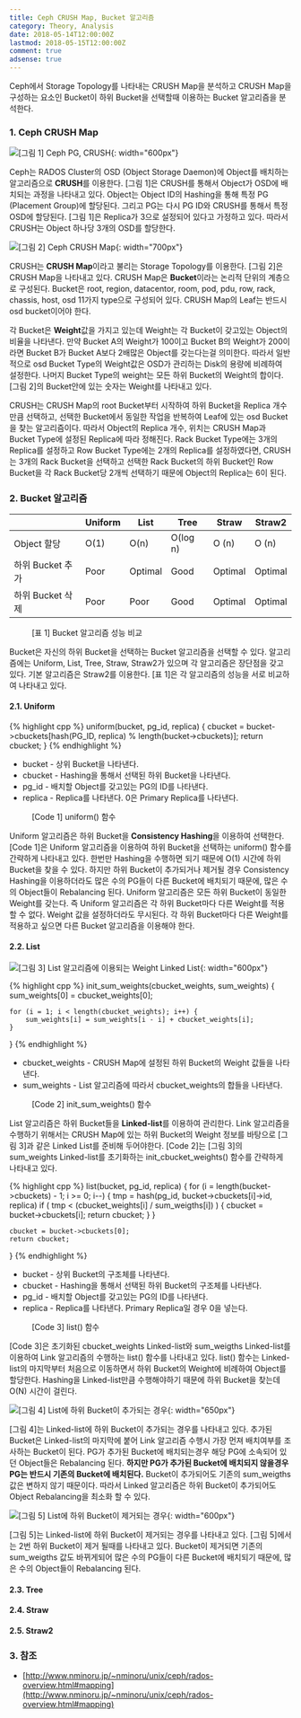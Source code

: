```yaml
---
title: Ceph CRUSH Map, Bucket 알고리즘
category: Theory, Analysis
date: 2018-05-14T12:00:00Z
lastmod: 2018-05-15T12:00:00Z
comment: true
adsense: true
---
```


Ceph에서 Storage Topology를 나타내는 CRUSH Map을 분석하고 CRUSH Map을 구성하는 요소인 Bucket이 하위 Bucket을 선택할때 이용하는 Bucket 알고리즘을 분석한다.

### 1. Ceph CRUSH Map

![[그림 1] Ceph PG, CRUSH]({{site.baseurl}}/images/theory_analysis/Ceph_CRUSH_Map_Bucket_Type/Ceph_PG_CRUSH.PNG){: width="600px"}

Ceph는 RADOS Cluster의 OSD (Object Storage Daemon)에 Object를 배치하는 알고리즘으로 **CRUSH**를 이용한다. [그림 1]은 CRUSH를 통해서 Object가 OSD에 배치되는 과정을 나타내고 있다. Object는 Object ID의 Hashing을 통해 특정 PG (Placement Group)에 할당된다. 그리고 PG는 다시 PG ID와 CRUSH를 통해서 특정 OSD에 할당된다. [그림 1]은 Replica가 3으로 설정되어 있다고 가정하고 있다. 따라서 CRUSH는 Object 하나당 3개의 OSD를 할당한다.

![[그림 2] Ceph CRUSH Map]({{site.baseurl}}/images/theory_analysis/Ceph_CRUSH_Map_Bucket_Type/Ceph_CRUSH_Map.PNG){: width="700px"}

CRUSH는 **CRUSH Map**이라고 불리는 Storage Topology를 이용한다. [그림 2]은 CRUSH Map을 나타내고 있다. CRUSH Map은 **Bucket**이라는 논리적 단위의 계층으로 구성된다. Bucket은 root, region, datacentor, room, pod, pdu, row, rack, chassis, host, osd 11가지 type으로 구성되어 있다. CRUSH Map의 Leaf는 반드시 osd bucket이어야 한다.

각 Bucket은 **Weight**값을 가지고 있는데 Weight는 각 Bucket이 갖고있는 Object의 비율을 나타낸다. 만약 Bucket A의 Weight가 100이고 Bucket B의 Weight가 200이라면 Bucket B가 Bucket A보다 2배많은 Object를 갖는다는걸 의미한다. 따라서 일반적으로 osd Bucket Type의 Weight값은 OSD가 관리하는 Disk의 용량에 비례하여 설정한다. 나머지 Bucket Type의 weight는 모든 하위 Bucket의 Weight의 합이다. [그림 2]의 Bucket안에 있는 숫자는 Weight를 나타내고 있다.

CRUSH는 CRUSH Map의 root Bucket부터 시작하여 하위 Bucket을 Replica 개수 만큼 선택하고, 선택한 Bucket에서 동일한 작업을 반복하여 Leaf에 있는 osd Bucket을 찾는 알고리즘이다. 따라서 Object의 Replica 개수, 위치는 CRUSH Map과 Bucket Type에 설정된 Replica에 따라 정해진다. Rack Bucket Type에는 3개의 Replica를 설정하고 Row Bucket Type에는 2개의 Replica를 설정하였다면, CRUSH는 3개의 Rack Bucket을 선택하고 선택한 Rack Bucket의 하위 Bucket인 Row Bucket을 각 Rack Bucket당 2개씩 선택하기 때문에 Object의 Replica는 6이 된다.

### 2. Bucket 알고리즘

| | Uniform | List | Tree | Straw | Straw2 |
|----|----|----|----|----|----|
| Object 할당 | O(1) | O(n) | O(log n) | O (n) | O (n) |
| 하위 Bucket 추가 | Poor | Optimal | Good | Optimal | Optimal |
| 하위 Bucket 삭제 | Poor | Poor | Good | Optimal | Optimal |

<figure>
<figcaption class="caption">[표 1] Bucket 알고리즘 성능 비교</figcaption>
</figure>

Bucket은 자신의 하위 Bucket을 선택하는 Bucket 알고리즘을 선택할 수 있다. 알고리즘에는 Uniform, List, Tree, Straw, Straw2가 있으며 각 알고리즘은 장단점을 갖고 있다. 기본 알고리즘은 Straw2를 이용한다. [표 1]은 각 알고리즘의 성능을 서로 비교하여 나타내고 있다.

#### 2.1. Uniform

{% highlight cpp %}
uniform(bucket, pg_id, replica) {
    cbucket = bucket->cbuckets[hash(PG_ID, replica) % length(bucket->cbuckets)];
    return cbucket;
}
{% endhighlight %}
* bucket - 상위 Bucket을 나타낸다.
* cbucket - Hashing을 통해서 선택된 하위 Bucket을 나타낸다.
* pg_id - 배치할 Object를 갖고있는 PG의 ID를 나타낸다.
* replica - Replica를 나타낸다. 0은 Primary Replica를 나타낸다.
<figure>
<figcaption class="caption">[Code 1] uniform() 함수</figcaption>
</figure>

Uniform 알고리즘은 하위 Bucket을 **Consistency Hashing**을 이용하여 선택한다. [Code 1]은 Uniform 알고리즘을 이용하여 하위 Bucket을 선택하는 uniform() 함수를 간략하게 나타내고 있다. 한번만 Hashing을 수행하면 되기 때문에 O(1) 시간에 하위 Bucket을 찾을 수 있다. 하지만 하위 Bucket이 추가되거나 제거될 경우 Consistency Hashing을 이용하더라도 많은 수의 PG들이 다른 Bucket에 배치되기 때문에, 많은 수의 Object들이 Rebalancing 된다. Uniform 알고리즘은 모든 하위 Bucket이 동일한 Weight를 갖는다. 즉 Uniform 알고리즘은 각 하위 Bucket마다 다른 Weight를 적용할 수 없다. Weight 값을 설정하더라도 무시된다. 각 하위 Bucket마다 다른 Weight를 적용하고 싶으면 다른 Bucket 알고리즘을 이용해야 한다.

#### 2.2. List

![[그림 3] List 알고리즘에 이용되는 Weight Linked List]({{site.baseurl}}/images/theory_analysis/Ceph_CRUSH_Map_Bucket_Type/CRUSH_List_Bucket.PNG){: width="600px"}

{% highlight cpp %}
init_sum_weights(cbucket_weights, sum_weights) {
    sum_weights[0] = cbucket_weights[0];

    for (i = 1; i < length(cbucket_weights); i++) {
        sum_weights[i] = sum_weights[i - i] + cbucket_weights[i];
    }
}
{% endhighlight %}
* cbucket_weights - CRUSH Map에 설정된 하위 Bucket의 Weight 값들을 나타낸다.
* sum_weights - List 알고리즘에 따라서 cbucket_weights의 합들을 나타낸다.
<figure>
<figcaption class="caption">[Code 2] init_sum_weights() 함수</figcaption>
</figure>

List 알고리즘은 하위 Bucket들을 **Linked-list**를 이용하여 관리한다. Link 알고리즘을 수행하기 위해서는 CRUSH Map에 있는 하위 Bucket의 Weight 정보를 바탕으로 [그림 3]과 같은 Linked List를 준비해 두어야한다. [Code 2]는 [그림 3]의 sum_weights Linked-list를 초기화하는 init_cbucket_weights() 함수를 간략하게 나타내고 있다.

{% highlight cpp %}
list(bucket, pg_id, replica) {
    for (i = length(bucket->cbuckets) - 1; i >= 0; i--) {
        tmp = hash(pg_id, bucket->cbuckets[i]->id, replica)
        if ( tmp < (cbucket_weights[i] / sum_weigths[i]) ) {
            cbucket = bucket->cbuckets[i];
            return cbucket;
        }
    }

    cbucket = bucket->cbuckets[0];
    return cbucket;
}
{% endhighlight %}
* bucket - 상위 Bucket의 구조체를 나타낸다.
* cbucket - Hashing을 통해서 선택된 하위 Bucket의 구조체를 나타낸다.
* pg_id - 배치할 Object를 갖고있는 PG의 ID를 나타낸다.
* replica - Replica를 나타낸다. Primary Replica일 경우 0을 넣는다.
<figure>
<figcaption class="caption">[Code 3] list() 함수</figcaption>
</figure>

[Code 3]은 초기화된 cbucket_weights Linked-list와 sum_weigths Linked-list를 이용하여 Link 알고리즘의 수행하는 list() 함수를 나타내고 있다. list() 함수는 Linked-list의 마지막부터 처음으로 이동하면서 하위 Bucket의 Weight에 비례하여 Object를 할당한다. Hashing을 Linked-list만큼 수행해야하기 때문에 하위 Bucket을 찾는데 O(N) 시간이 걸린다.

![[그림 4] List에 하위 Bucket이 추가되는 경우]({{site.baseurl}}/images/theory_analysis/Ceph_CRUSH_Map_Bucket_Type/CRUSH_List_Bucket_Add.PNG){: width="650px"}

[그림 4]는 Linked-list에 하위 Bucket이 추가되는 경우를 나타내고 있다. 추가된 Bucket은 Linked-list의 마지막에 붙어 Link 알고리즘 수행시 가장 먼져 배치여부를 조사하는 Bucket이 된다. PG가 추가된 Bucket에 배치되는경우 해당 PG에 소속되어 있던 Object들은 Rebalancing 된다. **하지만 PG가 추가된 Bucket에 배치되지 않을경우 PG는 반드시 기존의 Bucket에 배치된다.** Bucket이 추가되어도 기존의 sum_weigths 값은 변하지 않기 때문이다. 따라서 Linked 알고리즘은 하위 Bucket이 추가되어도 Object Rebalancing을 최소화 할 수 있다.

![[그림 5] List에 하위 Bucket이 제거되는 경우]({{site.baseurl}}/images/theory_analysis/Ceph_CRUSH_Map_Bucket_Type/CRUSH_List_Bucket_Remove.PNG){: width="600px"}

[그림 5]는 Linked-list에 하위 Bucket이 제거되는 경우를 나타내고 있다. [그림 5]에서는 2번 하위 Bucket이 제거 될때를 나타내고 있다. Bucket이 제거되면 기존의 sum_weigths 값도 바뀌게되어 많은 수의 PG들이 다른 Bucket에 배치되기 때문에, 많은 수의 Object들이 Rebalancing 된다.

#### 2.3. Tree

#### 2.4. Straw

#### 2.5. Straw2

### 3. 참조

* [http://www.nminoru.jp/~nminoru/unix/ceph/rados-overview.html#mapping](http://www.nminoru.jp/~nminoru/unix/ceph/rados-overview.html#mapping)